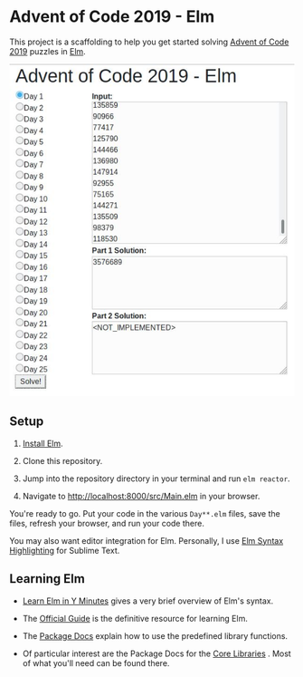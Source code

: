 # Advent of Code 2019 - Elm

This project is a scaffolding to help you get started solving
[Advent of Code 2019](https://adventofcode.com/2019) puzzles in
[Elm](https://elm-lang.org/).

![Screenshot](screenshot.jpg)

## Setup

1. [Install Elm](https://guide.elm-lang.org/install/elm.html).

2. Clone this repository.

3. Jump into the repository directory in your terminal and run
`elm reactor`.

4. Navigate to
[http://localhost:8000/src/Main.elm](http://localhost:8000/src/Main.elm)
in your browser.

You're ready to go. Put your code in the various `Day**.elm` files,
save the files, refresh your browser, and run your code there.

You may also want editor integration for Elm. Personally, I use
[Elm Syntax Highlighting](https://packagecontrol.io/packages/Elm%20Syntax%20Highlighting)
for Sublime Text.

## Learning Elm

* [Learn Elm in Y Minutes](https://learnxinyminutes.com/docs/elm/)
  gives a very brief overview of Elm's syntax.

* The [Official Guide](https://guide.elm-lang.org/) is the definitive
  resource for learning Elm.

* The [Package Docs](https://package.elm-lang.org/) explain how to use
  the predefined library functions.

* Of particular interest are the Package Docs for the
  [Core Libraries](https://package.elm-lang.org/packages/elm/core/latest/)
  . Most of what you'll need can be found there.
